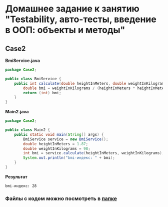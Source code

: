 # Домашнее задание к занятию "Testability, авто-тесты, введение в ООП: объекты и методы"

## Case2
**BmiService.java**
```java
package Case2;

public class BmiService {
    public int calculate(double heightInMeters, double weightInKilograms) {
        double bmi = weightInKilograms / (heightInMeters * heightInMeters);
        return (int) bmi;
    }
}
```
**Main2.java**
```java
package Case2;

public class Main2 {
    public static void main(String[] args) {
        BmiService service = new BmiService();
        double heightInMeters = 1.87;
        double weightInKilograms = 98;
        int bmi = service.calculate(heightInMeters, weightInKilograms); // должно получиться 28
        System.out.println("bmi-индекс: " + bmi);
    }
}
```
**Результат**
```
bmi-индекс: 28
```

### Файлы с кодом можно посмотреть в [папке](https://github.com/AngryCFO/Testability/tree/main/src)

